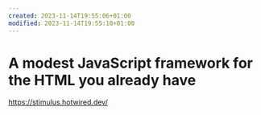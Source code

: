 ```yaml
---
created: 2023-11-14T19:55:06+01:00
modified: 2023-11-14T19:55:10+01:00
---
```


# A modest JavaScript framework for the HTML you already have

https://stimulus.hotwired.dev/

